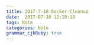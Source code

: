 ```yaml
---
title: 2017-7-10-Docker-Cleanup
date:  2017-07-10 12:10:19
tags: Note
categories: Note
grammar_cjkRuby: true
---
```

